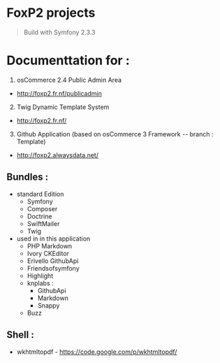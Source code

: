 FoxP2 projects
========

> Build with Symfony 2.3.3

# Documenttation for :

1. osCommerce 2.4 Public Admin Area

  * http://foxp2.fr.nf/publicadmin

2. Twig Dynamic Template System

  * http://foxp2.fr.nf/

3. Github Application (based on osCommerce 3 Framework -- branch : Template)

  * http://foxp2.alwaysdata.net/

## Bundles :

* standard Edition
  * Symfony
  * Composer
  * Doctrine
  * SwiftMailer
  * Twig
* used in in this application
  * PHP Markdown
  * Ivory CKEditor
  * Erivello GithubApi
  * Friendsofsymfony
  * Highlight
  * knplabs :
      * GithubApi
      * Markdown
      * Snappy
  * Buzz

## Shell :

* wkhtmltopdf - https://code.google.com/p/wkhtmltopdf/